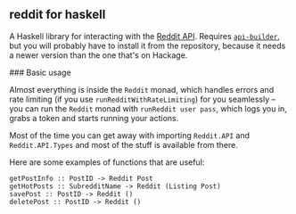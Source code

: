 reddit for haskell
---

A Haskell library for interacting with the [Reddit API](http://reddit.com/api). Requires [`api-builder`](https://github.com/intolerable/api-builder), but you will probably have to install it from the repository, because it needs a newer version than the one that's on Hackage.

### Basic usage

Almost everything is inside the `Reddit` monad, which handles errors and rate limiting (if you use `runRedditWithRateLimiting`) for you seamlessly – you can run the `Reddit` monad with `runReddit user pass`, which logs you in, grabs a token and starts running your actions.

Most of the time you can get away with importing `Reddit.API` and `Reddit.API.Types` and most of the stuff is available from there.

Here are some examples of functions that are useful:

```
getPostInfo :: PostID -> Reddit Post
getHotPosts :: SubredditName -> Reddit (Listing Post)
savePost :: PostID -> Reddit ()
deletePost :: PostID -> Reddit ()
```